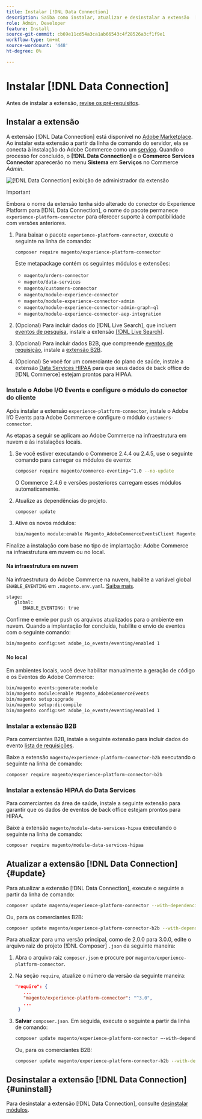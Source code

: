 ```yaml
---
title: Instalar [!DNL Data Connection]
description: Saiba como instalar, atualizar e desinstalar a extensão  [!DNL Data Connection]  do Adobe Commerce.
role: Admin, Developer
feature: Install
source-git-commit: cb69e11cd54a3ca1ab66543c4f28526a3cf1f9e1
workflow-type: tm+mt
source-wordcount: '448'
ht-degree: 0%

---
```


# Instalar [!DNL Data Connection]

Antes de instalar a extensão, [revise os pré-requisitos](overview.md#prereqs).

## Instalar a extensão

A extensão [!DNL Data Connection] está disponível no [Adobe Marketplace](https://commercemarketplace.adobe.com/magento-experience-platform-connector.html). Ao instalar esta extensão a partir da linha de comando do servidor, ela se conecta à instalação do Adobe Commerce como um [serviço](../landing/saas.md). Quando o processo for concluído, o **[!DNL Data Connection]** e o **Commerce Services Connector** aparecerão no menu **Sistema** em **Serviços** no Commerce _Admin_.

![[!DNL Data Connection] exibição de administrador da extensão](assets/epc-adminui.png)

>[!IMPORTANT]
>
>Embora o nome da extensão tenha sido alterado do conector do Experience Platform para [!DNL Data Connection], o nome do pacote permanece `experience-platform-connector` para oferecer suporte à compatibilidade com versões anteriores.

1. Para baixar o pacote `experience-platform-connector`, execute o seguinte na linha de comando:

   ```bash
   composer require magento/experience-platform-connector
   ```

   Este metapackage contém os seguintes módulos e extensões:

   - `magento/orders-connector`
   - `magento/data-services`
   - `magento/customers-connector`
   - `magento/module-experience-connector`
   - `magento/module-experience-connector-admin`
   - `magento/module-experience-connector-admin-graph-ql`
   - `magento/module-experience-connector-aep-integration`

1. (Opcional) Para incluir dados do [!DNL Live Search], que incluem [eventos de pesquisa](events.md#search-events), instale a extensão [[!DNL Live Search]](../live-search/install.md).

1. (Opcional) Para incluir dados B2B, que compreende [eventos de requisição](events.md#b2b-events), instale a [extensão B2B](#install-the-b2b-extension).

1. (Opcional) Se você for um comerciante do plano de saúde, instale a extensão [Data Services HIPAA](#install-the-data-services-hipaa-extension) para que seus dados de back office do [!DNL Commerce] estejam prontos para HIPAA.

### Instale o Adobe I/O Events e configure o módulo do conector do cliente

Após instalar a extensão `experience-platform-connector`, instale o Adobe I/O Events para Adobe Commerce e configure o módulo `customers-connector`.

As etapas a seguir se aplicam ao Adobe Commerce na infraestrutura em nuvem e às instalações locais.

1. Se você estiver executando o Commerce 2.4.4 ou 2.4.5, use o seguinte comando para carregar os módulos de evento:

   ```bash
   composer require magento/commerce-eventing=^1.0 --no-update
   ```

   O Commerce 2.4.6 e versões posteriores carregam esses módulos automaticamente.

1. Atualize as dependências do projeto.

   ```bash
   composer update
   ```

1. Ative os novos módulos:

   ```bash
   bin/magento module:enable Magento_AdobeCommerceEventsClient Magento_AdobeCommerceEventsGenerator Magento_AdobeIoEventsClient Magento_AdobeCommerceOutOfProcessExtensibility
   ```

Finalize a instalação com base no tipo de implantação: Adobe Commerce na infraestrutura em nuvem ou no local.

#### Na infraestrutura em nuvem

Na infraestrutura do Adobe Commerce na nuvem, habilite a variável global `ENABLE_EVENTING` em `.magento.env.yaml`. [Saiba mais](https://experienceleague.adobe.com/docs/commerce-cloud-service/user-guide/configure/env/stage/variables-global.html?lang=pt-BR#enable_eventing).

```bash
stage:
   global:
      ENABLE_EVENTING: true
```

Confirme e envie por push os arquivos atualizados para o ambiente em nuvem. Quando a implantação for concluída, habilite o envio de eventos com o seguinte comando:

```bash
bin/magento config:set adobe_io_events/eventing/enabled 1
```

#### No local

Em ambientes locais, você deve habilitar manualmente a geração de código e os Eventos do Adobe Commerce:

```bash
bin/magento events:generate:module
bin/magento module:enable Magento_AdobeCommerceEvents
bin/magento setup:upgrade
bin/magento setup:di:compile
bin/magento config:set adobe_io_events/eventing/enabled 1
```

### Instalar a extensão B2B

Para comerciantes B2B, instale a seguinte extensão para incluir dados do evento [lista de requisições](events.md#b2b-events).

Baixe a extensão `magento/experience-platform-connector-b2b` executando o seguinte na linha de comando:

```bash
composer require magento/experience-platform-connector-b2b
```

### Instalar a extensão HIPAA do Data Services

Para comerciantes da área de saúde, instale a seguinte extensão para garantir que os dados de eventos de back office estejam prontos para HIPAA.

Baixe a extensão `magento/module-data-services-hipaa` executando o seguinte na linha de comando:

```bash
composer require magento/module-data-services-hipaa
```

## Atualizar a extensão [!DNL Data Connection] {#update}

Para atualizar a extensão [!DNL Data Connection], execute o seguinte a partir da linha de comando:

```bash
composer update magento/experience-platform-connector --with-dependencies
```

Ou, para os comerciantes B2B:

```bash
composer update magento/experience-platform-connector-b2b --with-dependencies
```

Para atualizar para uma versão principal, como de 2.0.0 para 3.0.0, edite o arquivo raiz do projeto [!DNL Composer] `.json` da seguinte maneira:

1. Abra o arquivo raiz `composer.json` e procure por `magento/experience-platform-connector`.

1. Na seção `require`, atualize o número da versão da seguinte maneira:

   ```json
   "require": {
      ...
      "magento/experience-platform-connector": "^3.0",
      ...
    }
   ```

1. **Salvar** `composer.json`. Em seguida, execute o seguinte a partir da linha de comando:

   ```bash
   composer update magento/experience-platform-connector –-with-dependencies
   ```

   Ou, para os comerciantes B2B:

   ```bash
   composer update magento/experience-platform-connector-b2b --with-dependencies
   ```

## Desinstalar a extensão [!DNL Data Connection] {#uninstall}

Para desinstalar a extensão [!DNL Data Connection], consulte [desinstalar módulos](https://experienceleague.adobe.com/docs/commerce-operations/installation-guide/tutorials/uninstall-modules.html?lang=pt-BR).
